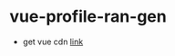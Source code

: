 # vue-profile-ran-gen

- get vue cdn <a href="https://v3.vuejs.org/guide/installation.html#vue-devtools" target='_blank'>link</a>
